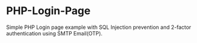 # PHP-Login-Page
Simple PHP Login page example with SQL Injection prevention and 2-factor authentication using SMTP Email(OTP).
